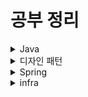 # 공부 정리

<details>
<summary>Java</summary>
  
<details>
<summary>개념정리</summary>
  
+ <a href='https://github.com/zzangoobrother/study-organization/blob/main/java/%EC%A0%95%EB%A6%AC/equals%EC%99%80%20hashcode%20%EC%B0%A8%EC%9D%B4.md' target='_blank' >equals와 hashcode 차이</a>
+ <a href='https://github.com/zzangoobrother/study-organization/blob/main/java/%EC%A0%95%EB%A6%AC/%EC%98%A4%EB%B2%84%EB%A1%9C%EB%94%A9%EA%B3%BC%20%EC%98%A4%EB%B2%84%EB%9D%BC%EC%9D%B4%EB%94%A9.md' target='_blank' >오버로딩과 오버라이딩</a>
+ <a href='https://github.com/zzangoobrother/study-organization/blob/main/java/%EC%A0%95%EB%A6%AC/Primitive%ED%83%80%EC%9E%85%2C%20Reference%20%ED%83%80%EC%9E%85.md' target='_blank' >Primitive 타입과 Reference 타입</a>
+ <a href='https://github.com/zzangoobrother/study-organization/blob/main/java/%EC%A0%95%EB%A6%AC/java%20static.md' target='_blank' >static</a>
+ <a href='https://github.com/zzangoobrother/study-organization/blob/main/java/%EC%A0%95%EB%A6%AC/Enum.md' target='_blank' >Enum</a>

</details>

<details>
<summary>자료구조</summary>

+ <a href='https://github.com/zzangoobrother/study-organization/blob/main/java/%EC%9E%90%EB%A3%8C%EA%B5%AC%EC%A1%B0/ArrayList.md#arrayslist' target='_blank' >ArraysList</a>
+ <a href='https://github.com/zzangoobrother/study-organization/blob/main/java/%EC%9E%90%EB%A3%8C%EA%B5%AC%EC%A1%B0/LinkedList.md' target='_blank' >LinkedList</a>
+ <a href='https://github.com/zzangoobrother/study-organization/blob/main/java/자료구조/HashMap.md' target='_blank' >HashMap</a>
+ <a href='https://github.com/zzangoobrother/study-organization/blob/main/java/자료구조/HashSet.md' target='_blank' >HashSet</a>
+ <a href='https://github.com/zzangoobrother/study-organization/blob/main/java/자료구조/LinkedHashMap.md' target='_blank' >LinkedHashMap</a>
+ <a href='https://github.com/zzangoobrother/study-organization/blob/main/java/자료구조/TreeMap.md' target='_blank' >TreeMap</a>
+ <a href='https://github.com/zzangoobrother/study-organization/blob/main/java/자료구조/EnumMap.md' target='_blank' >EnumMap</a>
+ <a href='https://github.com/zzangoobrother/study-organization/blob/main/java/자료구조/PriorityQueue.md' target='_blank' >PriorityQueue</a>
+ <a href='https://github.com/zzangoobrother/study-organization/blob/main/java/자료구조/PriorityQueue와%20TreeMap%20비교.md' target='_blank' >PriorityQueue와 TreeMap 비교</a>

</details>

<details>
<summary>이펙티브 자바</summary>

+ <a href='https://github.com/zzangoobrother/study-organization/blob/main/java/effective%20java/1.%20item%20%EC%A0%95%EC%A0%81%20%ED%8C%A9%ED%84%B0%EB%A6%AC%20%EB%A9%94%EC%84%9C%EB%93%9C%201.md' target='_blank' >1. 생성자 대신 정적 팩터리 메서드를 고려하라</a>
+ <a href='https://github.com/zzangoobrother/study-organization/blob/main/java/effective%20java/2.%20item%20%EC%A0%95%EC%A0%81%20%ED%8C%A9%ED%84%B0%EB%A6%AC%20%EB%A9%94%EC%84%9C%EB%93%9C%202.md' target='_blank' >2. item 정적 팩터리 메서드 2</a>
+ <a href='https://github.com/zzangoobrother/study-organization/blob/main/java/effective%20java/3.%20item%20%EC%A0%95%EC%A0%81%20%ED%8C%A9%ED%84%B0%EB%A6%AC%20%EB%A9%94%EC%84%9C%EB%93%9C%20%EB%8B%A8%EC%A0%90.md' target='_blank' >3. item 정적 팩터리 메서드 단점</a>
+ <a href='https://github.com/zzangoobrother/study-organization/blob/main/java/effective%20java/4.%20item2%20%EC%83%9D%EC%84%B1%EC%9E%90%EC%97%90%20%EB%A7%A4%EA%B0%9C%EB%B3%80%EC%88%98%EA%B0%80%20%EB%A7%8E%EB%8B%A4%EB%A9%B4%20%EB%B9%8C%EB%8D%94%EB%A5%BC%20%EA%B3%A0%EB%A0%A4%ED%95%98%EB%9D%BC.md' target='_blank' >4. item2 생성자에 매개변수가 많다면 빌더를 고려하라</a>
+ <a href='https://github.com/zzangoobrother/study-organization/blob/main/java/effective%20java/5.%20item2%20%EC%83%9D%EC%84%B1%EC%9E%90%EC%97%90%20%EB%A7%A4%EA%B0%9C%EB%B3%80%EC%88%98%EA%B0%80%20%EB%A7%8E%EB%8B%A4%EB%A9%B4%20%EB%B9%8C%EB%8D%94%EB%A5%BC%20%EA%B3%A0%EB%A0%A4%ED%95%98%EB%9D%BC2.md' target='_blank' >5. item2 생성자에 매개변수가 많다면 빌더를 고려하라2</a>
+ <a href='https://github.com/zzangoobrother/study-organization/blob/main/java/effective%20java/6.%20item2%20%EC%83%9D%EC%84%B1%EC%9E%90%EC%97%90%20%EB%A7%A4%EA%B0%9C%EB%B3%80%EC%88%98%EA%B0%80%20%EB%A7%8E%EB%8B%A4%EB%A9%B4%20%EB%B9%8C%EB%8D%94%EB%A5%BC%20%EA%B3%A0%EB%A0%A4%ED%95%98%EB%9D%BC3.md' target='_blank' >6. item2 생성자에 매개변수가 많다면 빌더를 고려하라3</a>
+ <a href='https://github.com/zzangoobrother/study-organization/blob/main/java/effective%20java/7.%20item3%20%EC%83%9D%EC%84%B1%EC%9E%90%EB%82%98%20%EC%97%B4%EA%B1%B0%20%ED%83%80%EC%9E%85%EC%9C%BC%EB%A1%9C%20%EC%8B%B1%EA%B8%80%ED%84%B4%EC%9E%84%EC%9D%84%20%EB%B3%B4%EC%A6%9D%ED%95%98%EB%9D%BC.md' target='_blank' >7. item3 생성자나 열거 타입으로 싱글턴임을 보증하라</a>
+ <a href='https://github.com/zzangoobrother/study-organization/blob/main/java/effective%20java/8.%20item3%20%EC%83%9D%EC%84%B1%EC%9E%90%EB%82%98%20%EC%97%B4%EA%B1%B0%20%ED%83%80%EC%9E%85%EC%9C%BC%EB%A1%9C%20%EC%8B%B1%EA%B8%80%ED%84%B4%EC%9E%84%EC%9D%84%20%EB%B3%B4%EC%A6%9D%ED%95%98%EB%9D%BC2.md' target='_blank' >8. item3 생성자나 열거 타입으로 싱글턴임을 보증하라2</a>
+ <a href='https://github.com/zzangoobrother/study-organization/blob/main/java/effective%20java/9.%20item3%20%EC%83%9D%EC%84%B1%EC%9E%90%EB%82%98%20%EC%97%B4%EA%B1%B0%20%ED%83%80%EC%9E%85%EC%9C%BC%EB%A1%9C%20%EC%8B%B1%EA%B8%80%ED%84%B4%EC%9E%84%EC%9D%84%20%EB%B3%B4%EC%A6%9D%ED%95%98%EB%9D%BC3.md' target='_blank' >9. item3 생성자나 열거 타입으로 싱글턴임을 보증하라3</a>
+ <a href='https://github.com/zzangoobrother/study-organization/blob/main/java/effective%20java/10.%20item4%20%EC%9D%B8%EC%8A%A4%ED%84%B4%EC%8A%A4%ED%99%94%EB%A5%BC%20%EB%A7%89%EC%9C%BC%EB%A0%A4%EA%B1%B0%EB%93%A0%20private%20%EC%83%9D%EC%84%B1%EC%9E%90%EB%A5%BC%20%EC%82%AC%EC%9A%A9%ED%95%98%EB%9D%BC.md' target='_blank' >10. item4 인스턴스화를 막으려거든 private 생성자를 사용하라</a>
+ <a href='https://github.com/zzangoobrother/study-organization/blob/main/java/effective%20java/11.%20item5%20%EC%9E%90%EC%9B%90%EC%9D%84%20%EC%A7%81%EC%A0%91%20%EB%AA%85%EC%8B%9C%ED%95%98%EC%A7%80%20%EB%A7%90%EA%B3%A0%20%EC%9D%98%EC%A1%B4%20%EA%B0%9D%EC%B2%B4%20%EC%A3%BC%EC%9E%85%EC%9D%84%20%EC%82%AC%EC%9A%A9%ED%95%98%EB%9D%BC.md' target='_blank' >11. item5 자원을 직접 명시하지 말고 의존 객체 주입을 사용하라</a>

</details>

</details>


<details>
<summary>디자인 패턴</summary>

+ <a href='https://github.com/zzangoobrother/study-organization/blob/main/pattern/싱글톤%20패턴.md' target='_blank' >싱글톤 패턴</a>
+ <a href='https://github.com/zzangoobrother/study-organization/blob/main/pattern/팩토리%20패턴.md' target='_blank' >팩토리 패턴</a>
+ <a href='https://github.com/zzangoobrother/study-organization/blob/main/pattern/전략%20패턴.md' target='_blank' >전략 패턴</a>
+ <a href='https://github.com/zzangoobrother/study-organization/blob/main/pattern/옵저버%20패턴.md' target='_blank' >옵저버 패턴</a>
+ <a href='https://github.com/zzangoobrother/study-organization/blob/main/pattern/프록시%20패턴.md' target='_blank' >프록시 패턴</a>
+ <a href='https://github.com/zzangoobrother/study-organization/blob/main/pattern/템플릿%20메소드%20패턴.md' target='_blank' >템플릿 메소드 패턴</a>
+ <a href='https://github.com/zzangoobrother/study-organization/blob/main/pattern/상태%20패턴(state%20pattern).md' target='_blank' >상태 패턴(state pattern)</a>
+ <a href='https://github.com/zzangoobrother/study-organization/blob/main/pattern/반복자%20패턴(Iterator%20Pattern).md' target='_blank' >반복자 패턴 (Iterator Pattern)</a>

</details>


<details>
<summary>Spring</summary>

+ <a href='https://github.com/zzangoobrother/study-organization/blob/main/spring/core/1.%20IOC%20-%20Annotation%20기반%20bean%20등록원리1.md' target='_blank' >IOC - Annotation 기반 bean 등록원리1</a>
+ <a href='https://github.com/zzangoobrother/study-organization/blob/main/spring/core/1.%20IOC%20-%20Annotation%20기반%20bean%20등록원리2.md' target='_blank' >IOC - Annotation 기반 bean 등록원리2</a>
+ <a href='https://github.com/zzangoobrother/study-organization/blob/main/spring/core/ApplicationContext%20내부.md' target='_blank' >ApplicationContext 내부</a>
+ <a href='https://github.com/zzangoobrother/study-organization/blob/main/spring/core/생성자주입원리.md' target='_blank' >생성자주입원리</a>
+ <a href='https://github.com/zzangoobrother/study-organization/blob/main/spring/core/필드%2C메소드%20주입.md' target='_blank' >필드,메소드 주입</a>
+ <a href='https://github.com/zzangoobrother/study-organization/blob/main/spring/core/Bean%20초기화%20과정' target='_blank' >Bean 초기화 과정</a>
+ <a href='https://github.com/zzangoobrother/study-organization/blob/main/spring/multi/설정.md' target='_blank' >멀티 모듈 설정</a>

</details>


<details>
<summary>infra</summary>

+ <a href='https://github.com/zzangoobrother/study-organization/blob/main/infra/DB%20Replication.md' target='_blank' >DB Replication</a>
+ <a href='https://github.com/zzangoobrother/study-organization/blob/main/infra/nginx_load_balancing.md' target='_blank' >nginx_load_balancing</a>
+ <a href='https://github.com/zzangoobrother/study-organization/blob/main/infra/ncloud/Docker%20%EB%9E%80%3F.md' target='_blank' >도커란?</a>
+ <a href='https://github.com/zzangoobrother/study-organization/blob/main/infra/ncloud/Jenkins%20%EC%84%A4%EC%B9%98.md' target='_blank' >젠킨스 도커 설치</a>
+ <a href='https://github.com/zzangoobrother/study-organization/blob/main/infra/ncloud/Jenkins%20Maven%20%EB%B9%8C%EB%93%9C%20%EC%84%A4%EC%A0%95.md' target='_blank' >젠킨스 maven 빌드 설정</a>
+ <a href='https://github.com/zzangoobrother/study-organization/blob/main/infra/ncloud/Jenkins%20gradle%20CICD.md' target='_blank' >젠킨스 gradle CICD</a>
+ <a href='https://github.com/zzangoobrother/study-organization/blob/main/infra/ncloud/git%20action%20cicd%20%EC%84%A4%EC%A0%95.md' target='_blank' >git action CICD</a>
+ <a href='https://github.com/zzangoobrother/study-organization/blob/main/infra/redis.md' target='_blank' >redis란?</a>

</details>
